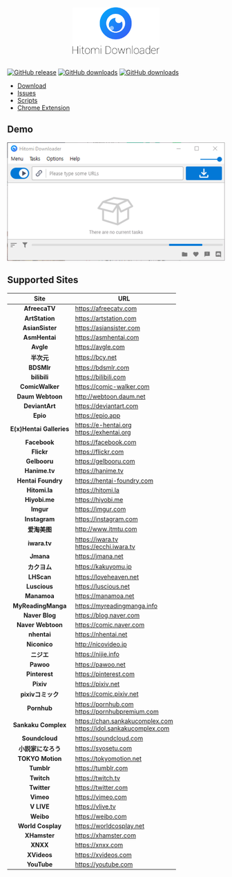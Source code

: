 <p align="center">
  <br>
  <img src="imgs/card_crop.png" width="40%"/>
  <br>
  <br>
</p>

[![GitHub release](https://img.shields.io/github/release/KurtBestor/Hitomi-Downloader.svg?logo=github)](https://github.com/KurtBestor/Hitomi-Downloader/releases/latest)
[![GitHub downloads](https://img.shields.io/github/downloads/KurtBestor/Hitomi-Downloader/latest/total.svg?logo=github)](https://github.com/KurtBestor/Hitomi-Downloader/releases/latest)
[![GitHub downloads](https://img.shields.io/github/downloads/KurtBestor/Hitomi-Downloader/total.svg?logo=github)](https://github.com/KurtBestor/Hitomi-Downloader/releases)

- [Download](https://github.com/KurtBestor/Hitomi-Downloader/releases/latest)
- [Issues](https://github.com/KurtBestor/Hitomi-Downloader/issues)
- [Scripts](https://github.com/KurtBestor/Hitomi-Downloader/wiki/Scripts)
- [Chrome Extension](https://github.com/KurtBestor/Hitomi-Downloader/wiki/Chrome-Extension)

## Demo
<img src="imgs/how_to_download.gif">

## Supported Sites
| Site | URL |
| :--: | -- |
| **AfreecaTV** | <https://afreecatv.com> |
| **ArtStation** | <https://artstation.com> |
| **AsianSister** | <https://asiansister.com> |
| **AsmHentai** | <https://asmhentai.com> |
| **Avgle** | <https://avgle.com> |
| **半次元** | <https://bcy.net> |
| **BDSMlr** | <https://bdsmlr.com> |
| **bilibili** | <https://bilibili.com> |
| **ComicWalker** | <https://comic-walker.com> |
| **Daum Webtoon** | <http://webtoon.daum.net> |
| **DeviantArt** | <https://deviantart.com> |
| **Epio** | <https://epio.app> |
| **E(x)Hentai Galleries** | <https://e-hentai.org><br><https://exhentai.org> |
| **Facebook** | <https://facebook.com> |
| **Flickr** | <https://flickr.com> |
| **Gelbooru** | <https://gelbooru.com> |
| **Hanime.tv** | <https://hanime.tv> |
| **Hentai Foundry** | <https://hentai-foundry.com> |
| **Hitomi.la** | <https://hitomi.la> |
| **Hiyobi.me** | <https://hiyobi.me> |
| **Imgur** | <https://imgur.com> |
| **Instagram** | <https://instagram.com> |
| **爱淘美图** | <http://www.itmtu.com> |
| **iwara.tv** | <https://iwara.tv><br><https://ecchi.iwara.tv> |
| **Jmana** | <https://jmana.net> |
| **カクヨム** | <https://kakuyomu.jp> |
| **LHScan** | <https://loveheaven.net> |
| **Luscious** | <https://luscious.net> |
| **Manamoa** | <https://manamoa.net> |
| **MyReadingManga** | <https://myreadingmanga.info> |
| **Naver Blog** | <https://blog.naver.com> |
| **Naver Webtoon** | <https://comic.naver.com> |
| **nhentai** | <https://nhentai.net> |
| **Niconico** | <http://nicovideo.jp> |
| **ニジエ** | <https://nijie.info> |
| **Pawoo** | <https://pawoo.net> |
| **Pinterest** | <https://pinterest.com> |
| **Pixiv** | <https://pixiv.net> |
| **pixivコミック** | <https://comic.pixiv.net> |
| **Pornhub** | <https://pornhub.com><br><https://pornhubpremium.com> |
| **Sankaku Complex** | <https://chan.sankakucomplex.com><br><https://idol.sankakucomplex.com> |
| **Soundcloud** | <https://soundcloud.com> |
| **小説家になろう** | <https://syosetu.com> |
| **TOKYO Motion** | <https://tokyomotion.net> |
| **Tumblr** | <https://tumblr.com> |
| **Twitch** | <https://twitch.tv> |
| **Twitter** | <https://twitter.com> |
| **Vimeo** | <https://vimeo.com> |
| **V LIVE** | <https://vlive.tv> |
| **Weibo** | <https://weibo.com> |
| **World Cosplay** | <https://worldcosplay.net> |
| **XHamster** | <https://xhamster.com> |
| **XNXX** | <https://xnxx.com> |
| **XVideos** | <https://xvideos.com> |
| **YouTube** | <https://youtube.com> |
